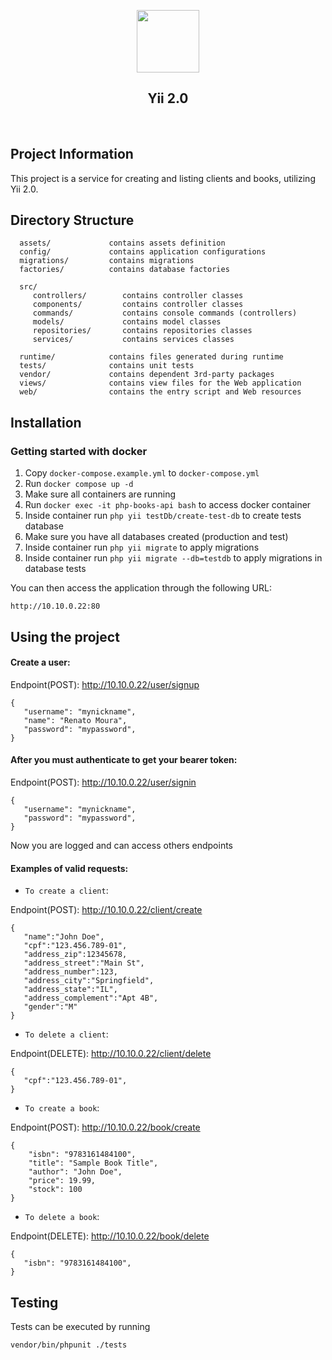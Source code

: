 <p align="center">
    <a href="https://github.com/yiisoft" target="_blank">
        <img src="https://avatars0.githubusercontent.com/u/993323" height="100px">
    </a>
    <h2 align="center">Yii 2.0 </h2>
    <br>
</p>

Project Information
-------------------
This project is a service for creating and listing clients and books, utilizing Yii 2.0.


Directory Structure
-------------------

      assets/             contains assets definition
      config/             contains application configurations
      migrations/         contains migrations
      factories/          contains database factories
      
      src/
         controllers/        contains controller classes
         components/         contains controller classes
         commands/           contains console commands (controllers)
         models/             contains model classes
         repositories/       contains repositories classes
         services/           contains services classes

      runtime/            contains files generated during runtime
      tests/              contains unit tests
      vendor/             contains dependent 3rd-party packages
      views/              contains view files for the Web application
      web/                contains the entry script and Web resources


Installation
------------

### Getting started with docker

1. Copy `docker-compose.example.yml` to `docker-compose.yml`
2. Run `docker compose up -d`
3. Make sure all containers are running
4. Run `docker exec -it php-books-api bash` to access docker container
5. Inside container run `php yii testDb/create-test-db` to create tests database
6. Make sure you have all databases created (production and test)
7. Inside container run `php yii migrate` to apply migrations
8. Inside container run `php yii migrate --db=testdb` to apply migrations in database tests

You can then access the application through the following URL:

    http://10.10.0.22:80


Using the project
-------

#### Create a user:

Endpoint(POST): http://10.10.0.22/user/signup

```
{
   "username": "mynickname",
   "name": "Renato Moura",
   "password": "mypassword",
}
```

#### After you must authenticate to get your bearer token:

Endpoint(POST): http://10.10.0.22/user/signin

```
{
   "username": "mynickname",
   "password": "mypassword",
}
```

Now you are logged and can access others endpoints

#### Examples of valid requests:

- `To create a client`:

Endpoint(POST): http://10.10.0.22/client/create

```
{
   "name":"John Doe",
   "cpf":"123.456.789-01",
   "address_zip":12345678,
   "address_street":"Main St",
   "address_number":123,
   "address_city":"Springfield",
   "address_state":"IL",
   "address_complement":"Apt 4B",
   "gender":"M"
}
```

- `To delete a client`:

Endpoint(DELETE): http://10.10.0.22/client/delete

```
{
   "cpf":"123.456.789-01",
}
```

- `To create a book`:

Endpoint(POST): http://10.10.0.22/book/create

```
{
    "isbn": "9783161484100",
    "title": "Sample Book Title",
    "author": "John Doe",
    "price": 19.99,
    "stock": 100
}
```

- `To delete a book`:

Endpoint(DELETE): http://10.10.0.22/book/delete

```
{
   "isbn": "9783161484100",
}
```

Testing
-------

Tests can be executed by running

```
vendor/bin/phpunit ./tests
```